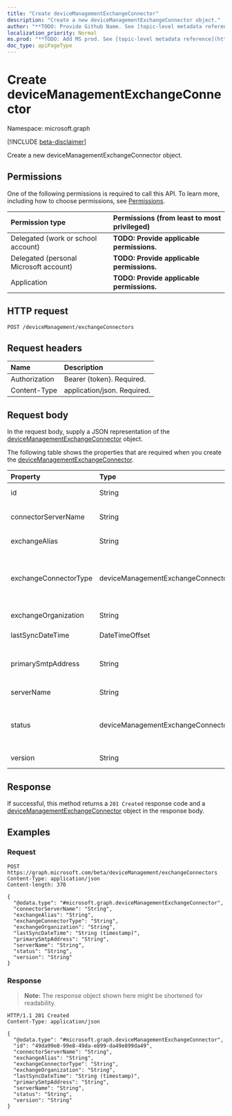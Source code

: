 ```yaml
---
title: "Create deviceManagementExchangeConnector"
description: "Create a new deviceManagementExchangeConnector object."
author: "**TODO: Provide Github Name. See [topic-level metadata reference](https://msgo.azurewebsites.net/add/document/guidelines/metadata.html#topic-level-metadata)**"
localization_priority: Normal
ms.prod: "**TODO: Add MS prod. See [topic-level metadata reference](https://msgo.azurewebsites.net/add/document/guidelines/metadata.html#topic-level-metadata)**"
doc_type: apiPageType
---
```


# Create deviceManagementExchangeConnector
Namespace: microsoft.graph

[!INCLUDE [beta-disclaimer](../../includes/beta-disclaimer.md)]

Create a new deviceManagementExchangeConnector object.

## Permissions
One of the following permissions is required to call this API. To learn more, including how to choose permissions, see [Permissions](/graph/permissions-reference).

|Permission type|Permissions (from least to most privileged)|
|:---|:---|
|Delegated (work or school account)|**TODO: Provide applicable permissions.**|
|Delegated (personal Microsoft account)|**TODO: Provide applicable permissions.**|
|Application|**TODO: Provide applicable permissions.**|

## HTTP request

<!-- {
  "blockType": "ignored"
}
-->
``` http
POST /deviceManagement/exchangeConnectors
```

## Request headers
|Name|Description|
|:---|:---|
|Authorization|Bearer {token}. Required.|
|Content-Type|application/json. Required.|

## Request body
In the request body, supply a JSON representation of the [deviceManagementExchangeConnector](../resources/devicemanagementexchangeconnector.md) object.

The following table shows the properties that are required when you create the [deviceManagementExchangeConnector](../resources/devicemanagementexchangeconnector.md).

|Property|Type|Description|
|:---|:---|:---|
|id|String|**TODO: Add Description** Inherited from [entity](../resources/entity.md)|
|connectorServerName|String|The name of the server hosting the Exchange Connector.|
|exchangeAlias|String|An alias assigned to the Exchange server|
|exchangeConnectorType|deviceManagementExchangeConnectorType|The type of Exchange Connector Configured. Possible values are: `onPremises`, `hosted`, `serviceToService`, `dedicated`.|
|exchangeOrganization|String|Exchange Organization to the Exchange server|
|lastSyncDateTime|DateTimeOffset|Last sync time for the Exchange Connector|
|primarySmtpAddress|String|Email address used to configure the Service To Service Exchange Connector.|
|serverName|String|The name of the Exchange server.|
|status|deviceManagementExchangeConnectorStatus|Exchange Connector Status. Possible values are: `none`, `connectionPending`, `connected`, `disconnected`.|
|version|String|The version of the ExchangeConnectorAgent|



## Response

If successful, this method returns a `201 Created` response code and a [deviceManagementExchangeConnector](../resources/devicemanagementexchangeconnector.md) object in the response body.

## Examples

### Request
<!-- {
  "blockType": "request",
  "name": "create_devicemanagementexchangeconnector_from_"
}
-->
``` http
POST https://graph.microsoft.com/beta/deviceManagement/exchangeConnectors
Content-Type: application/json
Content-length: 370

{
  "@odata.type": "#microsoft.graph.deviceManagementExchangeConnector",
  "connectorServerName": "String",
  "exchangeAlias": "String",
  "exchangeConnectorType": "String",
  "exchangeOrganization": "String",
  "lastSyncDateTime": "String (timestamp)",
  "primarySmtpAddress": "String",
  "serverName": "String",
  "status": "String",
  "version": "String"
}
```


### Response
>**Note:** The response object shown here might be shortened for readability.
<!-- {
  "blockType": "response",
  "truncated": true,
  "@odata.type": "microsoft.graph.deviceManagementExchangeConnector"
}
-->
``` http
HTTP/1.1 201 Created
Content-Type: application/json

{
  "@odata.type": "#microsoft.graph.deviceManagementExchangeConnector",
  "id": "49da99e8-99e8-49da-e899-da49e899da49",
  "connectorServerName": "String",
  "exchangeAlias": "String",
  "exchangeConnectorType": "String",
  "exchangeOrganization": "String",
  "lastSyncDateTime": "String (timestamp)",
  "primarySmtpAddress": "String",
  "serverName": "String",
  "status": "String",
  "version": "String"
}
```


